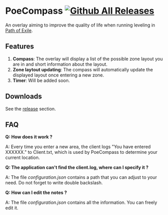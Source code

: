 PoeCompass
[![Github All Releases](https://img.shields.io/github/downloads/flacostec/PoeCompass/total.svg)](https://github.com/flacostec/PoeCompass/releases)
===

An overlay aiming to improve the quality of life when running leveling in [Path of Exile](https://www.pathofexile.com/).

Features
---

1. **Compass**: The overlay will display a list of the possible zone layout you are in and short information about the layout.
2. **Zone laytout updating**: The compass will automatically update the displayed layout once entering a new zone. 
3. **Timer**: Will be added soon.



Downloads
---

See the [release](https://github.com/flacostec/PoeCompass/releases) section.

FAQ
---

**Q: How does it work ?**

A: Every time you enter a new area, the client logs "You have entered XXXXXX." to Client.txt, which is used by PoeCompass to determine your current location.

**Q: The application can't find the client.log, where can I specify it ?**

A: The file *configuration.json* contains a path that you can adjust to your need. Do not forget to write double backslash.

**Q: How can I edit the notes ?**

A: The file *configuration.json* contains all the information. You can freely edit it.
